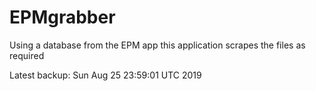 # EPMgrabber
Using a database from the EPM app this application scrapes the files as required


Latest backup: Sun Aug 25 23:59:01 UTC 2019
